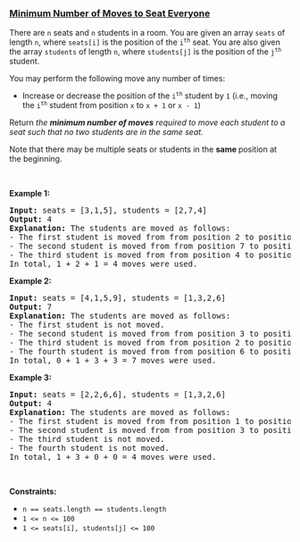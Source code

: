 ### [Minimum Number of Moves to Seat Everyone](https://leetcode.com/problems/minimum-number-of-moves-to-seat-everyone)

<p>There are <code>n</code> seats and <code>n</code> students in a room. You are given an array <code>seats</code> of length <code>n</code>, where <code>seats[i]</code> is the position of the <code>i<sup>th</sup></code> seat. You are also given the array <code>students</code> of length <code>n</code>, where <code>students[j]</code> is the position of the <code>j<sup>th</sup></code> student.</p>

<p>You may perform the following move any number of times:</p>

<ul>
	<li>Increase or decrease the position of the <code>i<sup>th</sup></code> student by <code>1</code> (i.e., moving the <code>i<sup>th</sup></code> student from position&nbsp;<code>x</code>&nbsp;to <code>x + 1</code> or <code>x - 1</code>)</li>
</ul>

<p>Return <em>the <strong>minimum number of moves</strong> required to move each student to a seat</em><em> such that no two students are in the same seat.</em></p>

<p>Note that there may be multiple seats or students in the <strong>same </strong>position at the beginning.</p>

<p>&nbsp;</p>
<p><strong>Example 1:</strong></p>

<pre>
<strong>Input:</strong> seats = [3,1,5], students = [2,7,4]
<strong>Output:</strong> 4
<strong>Explanation:</strong>&nbsp;The students are moved as follows:
- The first student is moved from from position 2 to position 1 using 1 move.
- The second student is moved from from position 7 to position 5 using 2 moves.
- The third student is moved from from position 4 to position 3 using 1 move.
In total, 1 + 2 + 1 = 4 moves were used.
</pre>

<p><strong>Example 2:</strong></p>

<pre>
<strong>Input:</strong> seats = [4,1,5,9], students = [1,3,2,6]
<strong>Output:</strong> 7
<strong>Explanation:</strong>&nbsp;The students are moved as follows:
- The first student is not moved.
- The second student is moved from from position 3 to position 4 using 1 move.
- The third student is moved from from position 2 to position 5 using 3 moves.
- The fourth student is moved from from position 6 to position 9 using 3 moves.
In total, 0 + 1 + 3 + 3 = 7 moves were used.
</pre>

<p><strong>Example 3:</strong></p>

<pre>
<strong>Input:</strong> seats = [2,2,6,6], students = [1,3,2,6]
<strong>Output:</strong> 4
<strong>Explanation:</strong>&nbsp;The students are moved as follows:
- The first student is moved from from position 1 to position 2 using 1 move.
- The second student is moved from from position 3 to position 6 using 3 moves.
- The third student is not moved.
- The fourth student is not moved.
In total, 1 + 3 + 0 + 0 = 4 moves were used.
</pre>

<p>&nbsp;</p>
<p><strong>Constraints:</strong></p>

<ul>
	<li><code>n == seats.length == students.length</code></li>
	<li><code>1 &lt;= n &lt;= 100</code></li>
	<li><code>1 &lt;= seats[i], students[j] &lt;= 100</code></li>
</ul>
